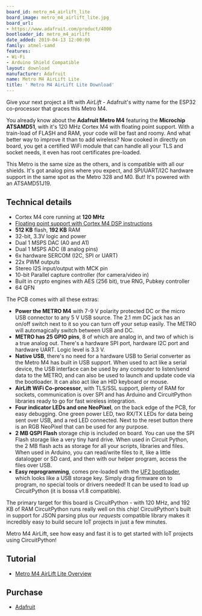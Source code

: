 ```yaml
---
board_id: metro_m4_airlift_lite
board_image: metro_m4_airlift_lite.jpg
board_url:
- https://www.adafruit.com/product/4000
bootloader_id: metro_m4_airlift
date_added: 2019-04-13 12:00:00
family: atmel-samd
features:
- Wi-Fi
- Arduino Shield Compatible
layout: download
manufacturer: Adafruit
name: Metro M4 AirLift Lite
title: ' Metro M4 AirLift Lite Download'
---
```


Give your next project a lift with _AirLift_ - Adafruit's witty name for the ESP32 co-processor that graces this Metro M4.

You already know about the **Adafruit Metro M4** featuring the **Microchip ATSAMD51**, with it's 120 MHz Cortex M4 with floating point support. With a train-load of FLASH and RAM, your code will be fast and roomy. And what better way to improve it than to add wireless? Now cooked in directly on board, you get a certified WiFi module that can handle all your TLS and socket needs, it even has root certificates pre-loaded.

This Metro is the same size as the others, and is compatible with all our shields. It's got analog pins where you expect, and SPI/UART/I2C hardware support in the same spot as the Metro 328 and M0\. But! It's powered with an ATSAMD51J19.

## Technical details

* Cortex M4 core running at **120 MHz**
* [Floating point support with Cortex M4 DSP instructions](https://developer.arm.com/technologies/dsp/dsp-for-cortex-m)
* **512 KB** flash, **192 KB** RAM
* 32-bit, 3.3V logic and power
* Dual 1 MSPS DAC (A0 and A1)
* Dual 1 MSPS ADC (8 analog pins)
* 6x hardware SERCOM (I2C, SPI or UART)
* 22x PWM outputs
* Stereo I2S input/output with MCK pin
* 10-bit Parallel capture controller (for camera/video in)
* Built in crypto engines with AES (256 bit), true RNG, Pubkey controller
* 64 QFN

The PCB comes with all these extras:

* **Power the METRO M4** with 7-9 V polarity protected DC or the micro USB connector to any 5 V USB source. The 2.1 mm DC jack has an on/off switch next to it so you can turn off your setup easily. The METRO will automagically switch between USB and DC.
* **METRO has 25 GPIO pins**, 8 of which are analog in, and two of which is a true analog out. There's a hardware SPI port, hardware I2C port and hardware UART. Logic level is 3.3 V.
* **Native USB**, there's no need for a hardware USB to Serial converter as the Metro M4 has built in USB support. When used to act like a serial device, the USB interface can be used by any computer to listen/send data to the METRO, and can also be used to launch and update code via the bootloader. It can also act like an HID keyboard or mouse.
* **AirLift WiFi Co-processor**, with TLS/SSL support, plenty of RAM for sockets, communication is over SPI and has Arduino and CircuitPython libraries ready to go for fast wireless integration.
* **Four indicator LEDs and one NeoPixel**, on the back edge of the PCB, for easy debugging. One green power LED, two RX/TX LEDs for data being sent over USB, and a red LED connected. Next to the reset button there is an RGB NeoPixel that can be used for any purpose.
* **2 MB QSPI Flash** storage chip is included on board. You can use the SPI Flash storage like a very tiny hard drive. When used in Circuit Python, the 2 MB flash acts as storage for all your scripts, libraries and files. When used in Arduino, you can read/write files to it, like a little datalogger or SD card, and then with our helper program, access the files over USB.
* **Easy reprogramming**, comes pre-loaded with the [UF2 bootloader](https://learn.adafruit.com/adafruit-metro-m0-express-designed-for-circuitpython/uf2-bootloader), which looks like a USB storage key. Simply drag firmware on to program, no special tools or drivers needed! It can be used to load up CircuitPython (it is bossa v1.8 compatible).

The primary target for this board is CircuitPython - with 120 MHz, and 192 KB of RAM CircuitPython runs really well on this chip! CircuitPython's built in support for JSON parsing plus our _requests_ compatible library makes it incredibly easy to build secure IoT projects in just a few minutes.

Metro M4 AirLift, see how easy and fast it is to get started with IoT projects using CircuitPython!

## Tutorial

- [Metro M4 AirLift Lite Overview](https://learn.adafruit.com/adafruit-metro-m4-express-airlift-wifi)

## Purchase

* [Adafruit](https://www.adafruit.com/product/4000)
